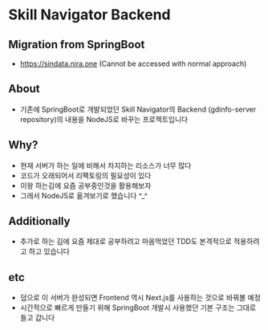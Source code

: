 # Skill Navigator Backend
## Migration from SpringBoot
* https://sindata.nira.one (Cannot be accessed with normal approach)

## About
* 기존에 SpringBoot로 개발되었던 Skill Navigator의 Backend (gdinfo-server repository)의 내용을 NodeJS로 바꾸는 프로젝트입니다

## Why?
* 현재 서버가 하는 일에 비해서 차지하는 리소스가 너무 많다
* 코드가 오래되어서 리팩토링의 필요성이 있다
* 이왕 하는김에 요즘 공부중인것을 활용해보자
* 그래서 NodeJS로 옮겨보기로 했습니다 ^_^

## Additionally
* 추가로 하는 김에 요즘 제대로 공부하려고 마음먹었던 TDD도 본격적으로 적용하려고 하고 있습니다

## etc
* 덤으로 이 서버가 완성되면 Frontend 역시 Next.js를 사용하는 것으로 바꿔볼 예정
* 시간적으로 빠르게 만들기 위해 SpringBoot 개발시 사용했던 기본 구조는 그대로 들고 갑니다